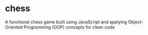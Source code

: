 # chess
A functional chess game built using JavaScript and applying Object-Oriented Programming (OOP) concepts for clean code
